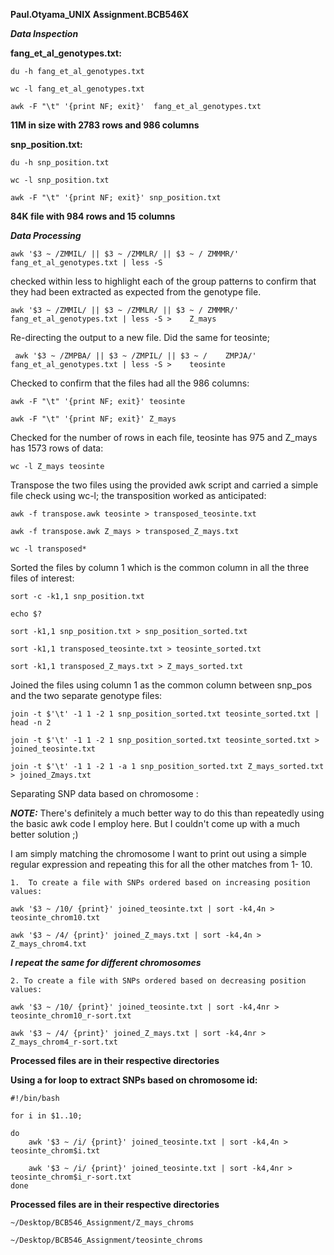 **Paul.Otyama_UNIX Assignment.BCB546X**

**_Data Inspection_**

**fang_et_al_genotypes.txt:**

	du -h fang_et_al_genotypes.txt

	wc -l fang_et_al_genotypes.txt

	awk -F "\t" '{print NF; exit}' 	fang_et_al_genotypes.txt

**11M in size with 2783 rows and 986 columns**

**snp_position.txt:**
	
	du -h snp_position.txt

	wc -l snp_position.txt 

	awk -F "\t" '{print NF; exit}' snp_position.txt

**84K file with 984 rows and 15 columns**

**_Data Processing_**

	awk '$3 ~ /ZMMIL/ || $3 ~ /ZMMLR/ || $3 ~ /	ZMMMR/' fang_et_al_genotypes.txt | less -S 

checked within less to highlight each of the group patterns to confirm that they had been extracted as expected from the genotype file.

	awk '$3 ~ /ZMMIL/ || $3 ~ /ZMMLR/ || $3 ~ /	ZMMMR/' fang_et_al_genotypes.txt | less -S > 	Z_mays

Re-directing the output to a new file. Did the same for teosinte;

	 awk '$3 ~ /ZMPBA/ || $3 ~ /ZMPIL/ || $3 ~ /	ZMPJA/' fang_et_al_genotypes.txt | less -S > 	teosinte

Checked to confirm that the files had all the 986 columns:

	awk -F "\t" '{print NF; exit}' teosinte

	awk -F "\t" '{print NF; exit}' Z_mays

Checked for the number of rows in each file, teosinte has 975 and Z_mays has 1573 rows of data:

	wc -l Z_mays teosinte
	
Transpose the two files using the provided awk script and carried a simple file check using wc-l; the transposition worked as anticipated:

	awk -f transpose.awk teosinte > transposed_teosinte.txt

	awk -f transpose.awk Z_mays > transposed_Z_mays.txt
	
	wc -l transposed* 
	
Sorted the files by column 1 which is the common column in all the three files of interest:

	sort -c -k1,1 snp_position.txt

	echo $?

	sort -k1,1 snp_position.txt > snp_position_sorted.txt

	sort -k1,1 transposed_teosinte.txt > teosinte_sorted.txt

	sort -k1,1 transposed_Z_mays.txt > Z_mays_sorted.txt
	
	
Joined the files using column 1 as the common column between snp_pos and the two separate genotype files:

	join -t $'\t' -1 1 -2 1 snp_position_sorted.txt teosinte_sorted.txt | head -n 2
	
	join -t $'\t' -1 1 -2 1 snp_position_sorted.txt teosinte_sorted.txt > joined_teosinte.txt
	
	join -t $'\t' -1 1 -2 1 -a 1 snp_position_sorted.txt Z_mays_sorted.txt > joined_Zmays.txt


Separating SNP data based on chromosome 
:

**_NOTE:_** There's definitely a much better way to do this than repeatedly using the basic awk code I employ here. But I couldn't come up with a much better solution ;)


I am simply matching the chromosome I want to print out using a simple regular expression and repeating this for all the other matches from 1- 10.
		
	1.	To create a file with SNPs ordered based on increasing position values:
	
	awk '$3 ~ /10/ {print}' joined_teosinte.txt | sort -k4,4n > teosinte_chrom10.txt
	
	awk '$3 ~ /4/ {print}' joined_Z_mays.txt | sort -k4,4n > Z_mays_chrom4.txt

**_I repeat the same for different chromosomes_**


	2. To create a file with SNPs ordered based on decreasing position values:

	awk '$3 ~ /10/ {print}' joined_teosinte.txt | sort -k4,4nr > teosinte_chrom10_r-sort.txt

	awk '$3 ~ /4/ {print}' joined_Z_mays.txt | sort -k4,4nr > Z_mays_chrom4_r-sort.txt



**Processed files are in their respective directories**

**Using a for loop to extract SNPs based on chromosome id:**

	#!/bin/bash

	for i in $1..10; 

	do
		awk '$3 ~ /i/ {print}' joined_teosinte.txt | sort -k4,4n > teosinte_chrom$i.txt
	
		awk '$3 ~ /i/ {print}' joined_teosinte.txt | sort -k4,4nr > teosinte_chrom$i_r-sort.txt
	done	
	
**Processed files are in their respective directories**

	~/Desktop/BCB546_Assignment/Z_mays_chroms

	~/Desktop/BCB546_Assignment/teosinte_chroms